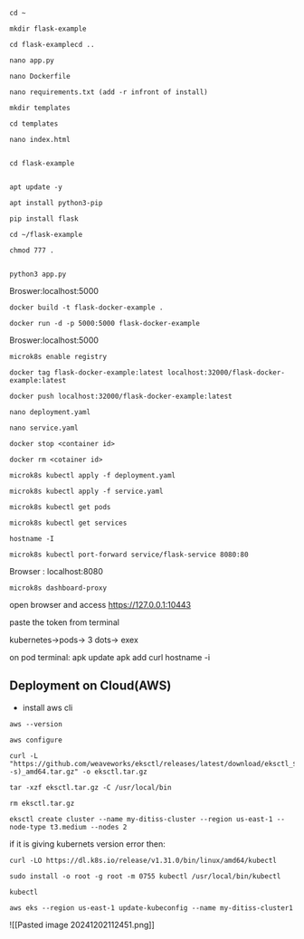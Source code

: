 ```
cd ~
```
```
mkdir flask-example
```
```
cd flask-examplecd ..
```
```
nano app.py
```
```
nano Dockerfile
```
```
nano requirements.txt (add -r infront of install)
```
```
mkdir templates
```
    
```
cd templates
```
```
nano index.html
```
```

```
```
cd flask-example
```
```
```
```
apt update -y
```
```
apt install python3-pip
```
```
pip install flask
```
```
cd ~/flask-example
```
```
chmod 777 .
   
```
```
python3 app.py 
```


Broswer:localhost:5000 

```
docker build -t flask-docker-example .
```
```
docker run -d -p 5000:5000 flask-docker-example
```

Broswer:localhost:5000 


```
microk8s enable registry
```

```
docker tag flask-docker-example:latest localhost:32000/flask-docker-example:latest
```

```
docker push localhost:32000/flask-docker-example:latest
```

```
nano deployment.yaml
```

```
nano service.yaml
```

```
docker stop <container id>
```

```
docker rm <cotainer id>
```

```
microk8s kubectl apply -f deployment.yaml
```
```
microk8s kubectl apply -f service.yaml
```

```
microk8s kubectl get pods
```

```
microk8s kubectl get services
```

```
hostname -I
```

```
microk8s kubectl port-forward service/flask-service 8080:80
```

Browser : localhost:8080

```
microk8s dashboard-proxy
```

open browser and access https://127.0.0.1:10443

paste the token from terminal

kubernetes->pods-> 3 dots-> exex

on pod terminal:      apk update
                apk add curl
                hostname -i


## Deployment on Cloud(AWS)

  - install aws cli

```
aws --version
```
```
aws configure
```

```
curl -L "https://github.com/weaveworks/eksctl/releases/latest/download/eksctl_$(uname -s)_amd64.tar.gz" -o eksctl.tar.gz

```
```
tar -xzf eksctl.tar.gz -C /usr/local/bin
```
```
rm eksctl.tar.gz
```

```
eksctl create cluster --name my-ditiss-cluster --region us-east-1 --node-type t3.medium --nodes 2
```
 if it is giving kubernets version error then:
```
curl -LO https://dl.k8s.io/release/v1.31.0/bin/linux/amd64/kubectl
```
```
sudo install -o root -g root -m 0755 kubectl /usr/local/bin/kubectl
```
```
kubectl
```



```
aws eks --region us-east-1 update-kubeconfig --name my-ditiss-cluster1
```


![[Pasted image 20241202112451.png]]